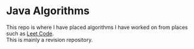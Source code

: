 # Java Algorithms #

This repo is where I have placed algorithms I have worked on from places such as [Leet Code](https://leetcode.com/). <BR>
This is mainly a revision repository.